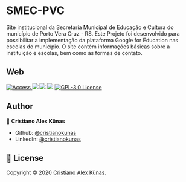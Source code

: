 # SMEC-PVC
Site institucional da Secretaria Municipal de Educação e Cultura do município de Porto Vera Cruz - RS. Este Projeto foi desenvolvido para possibilitar a implementação da plataforma Google for Education nas escolas do município. O site contém informações básicas sobre a instituição e escolas, bem como as formas de contato.

## Web

<a href="https://portoveracruzrs.com.br/" target="_blank">
  <img alt="Access" src="https://img.shields.io/badge/portoveracruzrs.com.br-4285F4?logo=google-chrome&logoColor=white" />
</a>
  
<img src="https://img.shields.io/badge/VS%20Code-007ACC?logo=visual-studio-code&logoColor=white"/>

<img src="https://img.shields.io/badge/HTML-239120?logo=html5&logoColor=white"/>

<img src="https://img.shields.io/badge/CSS-239120?logo=css3&logoColor=white"/>

<a href="https://github.com/cristianokunas/SMEC-PVC/blob/main/LICENSE" target="_blank">
  <img alt="GPL-3.0 License" src="https://img.shields.io/badge/Licence-GPL--3.0-important" />
</a>

</p>

## Author

👤 **Cristiano Alex Künas**

* Github: [@cristianokunas](https://github.com/cristianokunas)
* LinkedIn: [@cristianokunas](https://linkedin.com/in/cristianokunas)

## 📝 License

Copyright © 2020 [Cristiano Alex Künas](https://github.com/cristianokunas).
